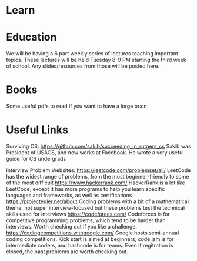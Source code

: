 # Learn

# Education
We will be having a 6 part weekly series of lectures teaching important topics. These lectures will be held Tuesday 8-9 PM starting the third week of school. Any slides/resources from those will be posted here. 

# Books
Some useful pdfs to read If you want to have a lorge brain

# Useful Links
Surviving CS: https://github.com/sakib/succeeding_in_rutgers_cs
Sakib was President of USACS, and now works at Facebook. He wrote a very useful guide for CS undergrads

Interview Problem Websites:
https://leetcode.com/problemset/all/
LeetCode has the widest range of problems, from the most beginner-friendly to some of the most difficult
https://www.hackerrank.com/
HackerRank is a lot like LeetCode, except it has more programs to help you learn specific languages and frameworks, as well as certifications
https://projecteuler.net/about
Coding problems with a bit of a mathematical theme, not super interview-focused but these problems test the technical skills used for interviews
https://codeforces.com/
Codeforces is for competitive programming problems, which tend to be harder than interviews. Worth checking out if you like a challenge.
https://codingcompetitions.withgoogle.com/
Google hosts semi-annual coding competitions. Kick start is aimed at beginners, code jam is for intermediate coders, and hashcode is for teams. Even if regitration is closed, the past problems are worth checking out.